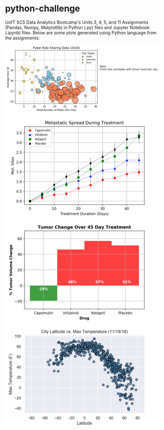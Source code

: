 # python-challenge
UofT SCS Data Analytics Bootcamp's Units 3, 4, 5, and 11 Assignments (Pandas, Numpy, Matplotlib) in Python (.py) files and Jupyter Notebook (.ipynb) files. Below are some plots generated using Python language from the assignments:

![Bubble Plot of Ride Sharing Data](PyberPlots/Bubble%20Plot%20of%20Ride%20Sharing%20Data.png)
![Metastatic Spread During Treatment](Pymaceuticals/Metastatic%20Spread%20During%20Treatment.png)
![Tumor Change Over 45 Day Treatment](Pymaceuticals/Tumor%20Change%20Over%2045%20Day%20Treatment.png)
![City Latitude vs. Max Temperature (11.19.18)](PyWeather/City%20Latitude%20vs.%20Max%20Temperature%20(11.19.18).png)
